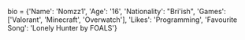 bio = {'Name': 'Nomzz1', 'Age': '16', 'Nationality': "Bri'ish", 'Games': ['Valorant', 'Minecraft', 'Overwatch'], 'Likes': 'Programming', 'Favourite Song': 'Lonely Hunter by FOALS'}
<!---
Nomzz1/Nomzz1 is a ✨ special ✨ repository because its `README.md` (this file) appears on your GitHub profile.
You can click the Preview link to take a look at your changes.
--->
